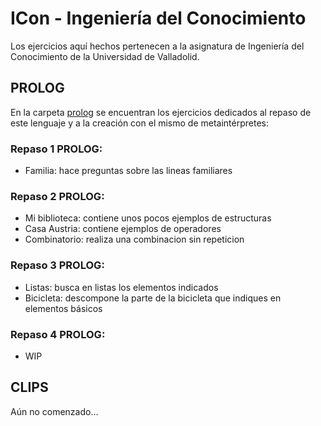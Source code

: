 # ICon - Ingeniería del Conocimiento
Los ejercicios aquí hechos pertenecen a la asignatura de Ingeniería del Conocimiento de la Universidad de Valladolid.

## PROLOG
En la carpeta [prolog](https://github.com/Bayons/ICon/tree/master/prolog) se encuentran los ejercicios dedicados al repaso de este lenguaje y a la creación con el mismo de metaintérpretes:

### Repaso 1 PROLOG:
- Familia: hace preguntas sobre las lineas familiares
### Repaso 2 PROLOG:
- Mi biblioteca: contiene unos pocos ejemplos de estructuras
- Casa Austria: contiene ejemplos de operadores
- Combinatorio: realiza una combinacion sin repeticion
### Repaso 3 PROLOG:
- Listas: busca en listas los elementos indicados
- Bicicleta: descompone la parte de la bicicleta que indiques en elementos básicos
### Repaso 4 PROLOG:
- WIP

## CLIPS
Aún no comenzado...

